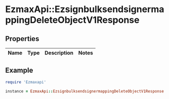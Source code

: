 # EzmaxApi::EzsignbulksendsignermappingDeleteObjectV1Response

## Properties

| Name | Type | Description | Notes |
| ---- | ---- | ----------- | ----- |

## Example

```ruby
require 'Ezmaxapi'

instance = EzmaxApi::EzsignbulksendsignermappingDeleteObjectV1Response.new()
```


